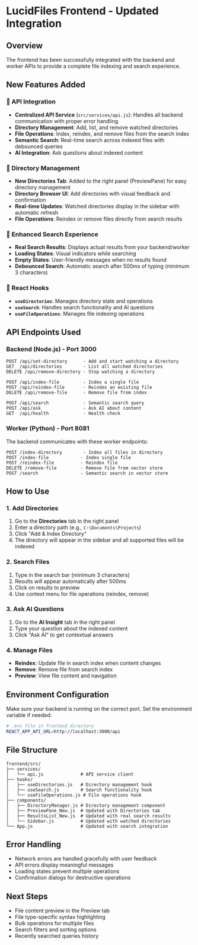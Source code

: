 # LucidFiles Frontend - Updated Integration

## Overview
The frontend has been successfully integrated with the backend and worker APIs to provide a complete file indexing and search experience.

## New Features Added

### 🔹 API Integration
- **Centralized API Service** (`src/services/api.js`): Handles all backend communication with proper error handling
- **Directory Management**: Add, list, and remove watched directories
- **File Operations**: Index, reindex, and remove files from the search index
- **Semantic Search**: Real-time search across indexed files with debounced queries
- **AI Integration**: Ask questions about indexed content

### 🔹 Directory Management
- **New Directories Tab**: Added to the right panel (PreviewPane) for easy directory management
- **Directory Browser UI**: Add directories with visual feedback and confirmation
- **Real-time Updates**: Watched directories display in the sidebar with automatic refresh
- **File Operations**: Reindex or remove files directly from search results

### 🔹 Enhanced Search Experience
- **Real Search Results**: Displays actual results from your backend/worker
- **Loading States**: Visual indicators while searching
- **Empty States**: User-friendly messages when no results found
- **Debounced Search**: Automatic search after 500ms of typing (minimum 3 characters)

### 🔹 React Hooks
- **`useDirectories`**: Manages directory state and operations
- **`useSearch`**: Handles search functionality and AI questions
- **`useFileOperations`**: Manages file indexing operations

## API Endpoints Used

### Backend (Node.js) - Port 3000
```
POST /api/set-directory      - Add and start watching a directory
GET  /api/directories        - List all watched directories
DELETE /api/remove-directory - Stop watching a directory

POST /api/index-file         - Index a single file
POST /api/reindex-file       - Reindex an existing file
DELETE /api/remove-file      - Remove file from index

POST /api/search             - Semantic search query
POST /api/ask                - Ask AI about content
GET  /api/health             - Health check
```

### Worker (Python) - Port 8081
The backend communicates with these worker endpoints:
```
POST /index-directory        - Index all files in directory
POST /index-file            - Index single file
POST /reindex-file          - Reindex file
DELETE /remove-file         - Remove file from vector store
POST /search                - Semantic search in vector store
```

## How to Use

### 1. Add Directories
1. Go to the **Directories** tab in the right panel
2. Enter a directory path (e.g., `C:\Documents\Projects`)
3. Click "Add & Index Directory"
4. The directory will appear in the sidebar and all supported files will be indexed

### 2. Search Files
1. Type in the search bar (minimum 3 characters)
2. Results will appear automatically after 500ms
3. Click on results to preview
4. Use context menu for file operations (reindex, remove)

### 3. Ask AI Questions
1. Go to the **AI Insight** tab in the right panel
2. Type your question about the indexed content
3. Click "Ask AI" to get contextual answers

### 4. Manage Files
- **Reindex**: Update file in search index when content changes
- **Remove**: Remove file from search index
- **Preview**: View file content and navigation

## Environment Configuration

Make sure your backend is running on the correct port. Set the environment variable if needed:

```bash
# .env file in frontend directory
REACT_APP_API_URL=http://localhost:3000/api
```

## File Structure
```
frontend/src/
├── services/
│   └── api.js              # API service client
├── hooks/
│   ├── useDirectories.js   # Directory management hook
│   ├── useSearch.js        # Search functionality hook
│   └── useFileOperations.js # File operations hook
├── components/
│   ├── DirectoryManager.js # Directory management component
│   ├── PreviewPane_New.js  # Updated with Directories tab
│   ├── ResultsList_New.js  # Updated with real search results
│   └── Sidebar.js          # Updated with watched directories
└── App.js                  # Updated with search integration
```

## Error Handling
- Network errors are handled gracefully with user feedback
- API errors display meaningful messages
- Loading states prevent multiple operations
- Confirmation dialogs for destructive operations

## Next Steps
- File content preview in the Preview tab
- File type-specific syntax highlighting
- Bulk operations for multiple files
- Search filters and sorting options
- Recently searched queries history
